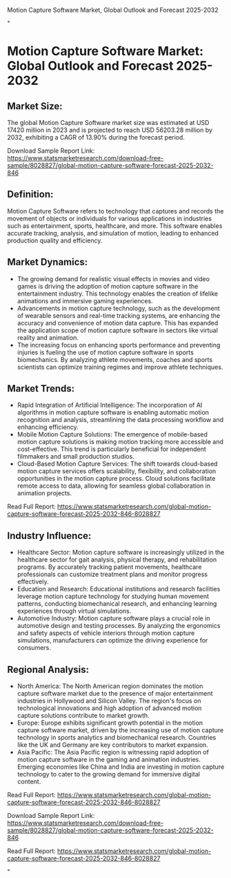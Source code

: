 Motion Capture Software Market, Global Outlook and Forecast 2025-2032 

"<h1>Motion Capture Software Market: Global Outlook and Forecast 2025-2032</h1>

<h2>Market Size:</h2>
<p>The global Motion Capture Software market size was estimated at USD 17420 million in 2023 and is projected to reach USD 56203.28 million by 2032, exhibiting a CAGR of 13.90% during the forecast period.</p>
<p>Download Sample Report Link: <a href='https://www.statsmarketresearch.com/download-free-sample/8028827/global-motion-capture-software-forecast-2025-2032-846'>https://www.statsmarketresearch.com/download-free-sample/8028827/global-motion-capture-software-forecast-2025-2032-846</a></p>

<h2>Definition:</h2>
<p>Motion Capture Software refers to technology that captures and records the movement of objects or individuals for various applications in industries such as entertainment, sports, healthcare, and more. This software enables accurate tracking, analysis, and simulation of motion, leading to enhanced production quality and efficiency.</p>

<h2>Market Dynamics:</h2>
<ul>
  <li>The growing demand for realistic visual effects in movies and video games is driving the adoption of motion capture software in the entertainment industry. This technology enables the creation of lifelike animations and immersive gaming experiences.</li>
  <li>Advancements in motion capture technology, such as the development of wearable sensors and real-time tracking systems, are enhancing the accuracy and convenience of motion data capture. This has expanded the application scope of motion capture software in sectors like virtual reality and animation.</li>
  <li>The increasing focus on enhancing sports performance and preventing injuries is fueling the use of motion capture software in sports biomechanics. By analyzing athlete movements, coaches and sports scientists can optimize training regimes and improve athlete techniques.</li>
</ul>

<h2>Market Trends:</h2>
<ul>
  <li>Rapid Integration of Artificial Intelligence: The incorporation of AI algorithms in motion capture software is enabling automatic motion recognition and analysis, streamlining the data processing workflow and enhancing efficiency.</li>
  <li>Mobile Motion Capture Solutions: The emergence of mobile-based motion capture solutions is making motion tracking more accessible and cost-effective. This trend is particularly beneficial for independent filmmakers and small production studios.</li>
  <li>Cloud-Based Motion Capture Services: The shift towards cloud-based motion capture services offers scalability, flexibility, and collaboration opportunities in the motion capture process. Cloud solutions facilitate remote access to data, allowing for seamless global collaboration in animation projects.</li>
</ul>
<p>Read Full Report: <a href='https://www.statsmarketresearch.com/global-motion-capture-software-forecast-2025-2032-846-8028827'>https://www.statsmarketresearch.com/global-motion-capture-software-forecast-2025-2032-846-8028827</a></p>

<h2>Industry Influence:</h2>
<ul>
  <li>Healthcare Sector: Motion capture software is increasingly utilized in the healthcare sector for gait analysis, physical therapy, and rehabilitation programs. By accurately tracking patient movements, healthcare professionals can customize treatment plans and monitor progress effectively.</li>
  <li>Education and Research: Educational institutions and research facilities leverage motion capture technology for studying human movement patterns, conducting biomechanical research, and enhancing learning experiences through virtual simulations.</li>
  <li>Automotive Industry: Motion capture software plays a crucial role in automotive design and testing processes. By analyzing the ergonomics and safety aspects of vehicle interiors through motion capture simulations, manufacturers can optimize the driving experience for consumers.</li>
</ul>

<h2>Regional Analysis:</h2>
<ul>
  <li>North America: The North American region dominates the motion capture software market due to the presence of major entertainment industries in Hollywood and Silicon Valley. The region's focus on technological innovations and high adoption of advanced motion capture solutions contribute to market growth.</li>
  <li>Europe: Europe exhibits significant growth potential in the motion capture software market, driven by the increasing use of motion capture technology in sports analytics and biomechanical research. Countries like the UK and Germany are key contributors to market expansion.</li>
  <li>Asia Pacific: The Asia Pacific region is witnessing rapid adoption of motion capture software in the gaming and animation industries. Emerging economies like China and India are investing in motion capture technology to cater to the growing demand for immersive digital content.</li>
</ul>
<p>Read Full Report: <a href='https://www.statsmarketresearch.com/global-motion-capture-software-forecast-2025-2032-846-8028827'>https://www.statsmarketresearch.com/global-motion-capture-software-forecast-2025-2032-846-8028827</a></p>

<p>Download Sample Report Link: <a href='https://www.statsmarketresearch.com/download-free-sample/8028827/global-motion-capture-software-forecast-2025-2032-846'>https://www.statsmarketresearch.com/download-free-sample/8028827/global-motion-capture-software-forecast-2025-2032-846</a></p>

<p>Read Full Report: <a href='https://www.statsmarketresearch.com/global-motion-capture-software-forecast-2025-2032-846-8028827'>https://www.statsmarketresearch.com/global-motion-capture-software-forecast-2025-2032-846-8028827</a></p>"
